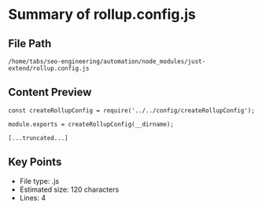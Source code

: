 # Summary of rollup.config.js
  
## File Path
`/home/tabs/seo-engineering/automation/node_modules/just-extend/rollup.config.js`

## Content Preview
```
const createRollupConfig = require('../../config/createRollupConfig');

module.exports = createRollupConfig(__dirname);

[...truncated...]
```

## Key Points
- File type: .js
- Estimated size: 120 characters
- Lines: 4
